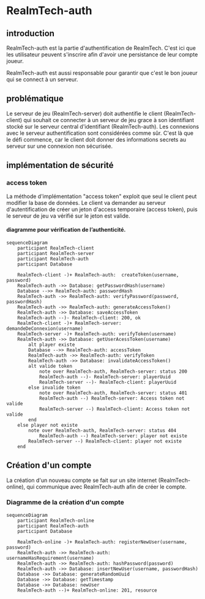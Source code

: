 # RealmTech-auth

## introduction
RealmTech-auth est la partie d'authentification de RealmTech.
C'est ici que les utilisateur peuvent s'inscrire afin
d'avoir une persistance de leur compte joueur.

RealmTech-auth est aussi responsable pour garantir que c'est
le bon joueur qui se connect à un serveur.

## problématique
Le serveur de jeu (RealmTech-server) doit authentifie le client (RealmTech-client)
qui souhait ce connecter à un serveur de jeu grace à son identifiant stocké sur
le serveur central d'identifiant (RealmTech-auth). Les connexions avec le serveur
authentification sont considérées comme sûr. C'est là que le défi commence, car
le client doit donner des informations secrets au serveur sur une connexion
non sécurisée.

## implémentation de sécurité
### access token
La méthode d'implémentation "access token" exploit que seul le client peut modifier
la base de données. Le client va demander au serveur d'autentification de
créer un jeton d'access temporaire (access token), puis le serveur de
jeu va vérifié sur le jeton est valide.

#### diagramme pour vérification de l’authenticité.
```mermaid
sequenceDiagram
    participant RealmTech-client
    participant RealmTech-server
    participant RealmTech-auth
    participant Database

    RealmTech-client -)+ RealmTech-auth:  createToken(username, password)
    RealmTech-auth ->> Database: getPasswordHash(username)
    Database -->> RealmTech-auth: passwordHash
    RealmTech-auth ->> RealmTech-auth: verifyPassword(password, passwordHash)
    RealmTech-auth ->> RealmTech-auth: generateAccessToken()
    RealmTech-auth ->> Database: saveAccessToken
    RealmTech-auth --)- RealmTech-client: 200, ok
    RealmTech-client -)+ RealmTech-server: demandeDeConnexion(username)
    RealmTech-server -)+ RealmTech-auth: verifyToken(username)
    RealmTech-auth ->> Database: getUserAcessToken(username)
        alt player existe
        Database -->> RealmTech-auth: accessToken
        RealmTech-auth ->> RealmTech-auth: verifyToken
        RealmTech-auth ->> Database: invalidateAccessToken()
        alt valide token
            note over RealmTech-auth, RealmTech-server: status 200
            RealmTech-auth --)- RealmTech-server: playerUuid
            RealmTech-server --)- RealmTech-client: playerUuid
        else invalide token
            note over RealmTech-auth, RealmTech-server: status 401
            RealmTech-auth --) RealmTech-server: Access token not valide
            RealmTech-server --) RealmTech-client: Access token not valide
        end
    else player not existe
        note over RealmTech-auth, RealmTech-server: status 404
            RealmTech-auth --) RealmTech-server: player not existe
        RealmTech-server --) RealmTech-client: player not existe
    end
```
## Création d'un compte
La création d'un nouveau compte se fait sur un site internet (RealmTech-online), qui
communique avec RealmTech-auth afin de créer le compte.

### Diagramme de la création d'un compte
```mermaid
sequenceDiagram
    participant RealmTech-online
    participant RealmTech-auth
    participant Database

    RealmTech-online -)+ RealmTech-auth: registerNewUser(username, password)
    RealmTech-auth ->> RealmTech-auth: usernameHasRequirement(username)
    RealmTech-auth ->> RealmTech-auth: hashPassword(password)
    RealmTech-auth ->> Database: insertNewUser(username, passwordHash)
    Database ->> Database: generateRandomUuid
    Database ->> Database: getTimestamp
    Database ->> Database: newUser
    RealmTech-auth --)+ RealmTech-online: 201, resource
```
